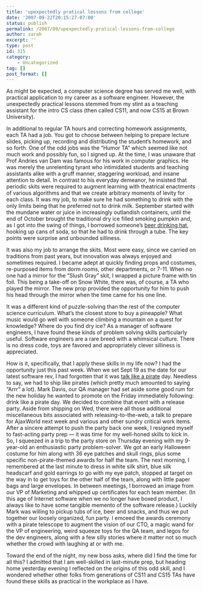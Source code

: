 ```yaml
---
title: 'upexpectedly pratical lessons from college'
date: '2007-09-22T20:15:27-07:00'
status: publish
permalink: /2007/09/upexpectedly-pratical-lessons-from-college
author: sarah
excerpt: ''
type: post
id: 315
category:
    - Uncategorized
tag: []
post_format: []
---
```

As might be expected, a computer science degree has served me well, with practical application to my career as a software engineer. However, the unexpectedly practical lessons stemmed from my stint as a teaching assistant for the intro CS class (then called CS11, and now CS15 at Brown University).

In additional to regular TA hours and correcting homework assignments, each TA had a job. You got to choose between helping to prepare lecture slides, picking up, recording and distributing the student’s homework, and so forth. One of the odd jobs was the “Humor TA” which seemed like not much work and possibly fun, so I signed up. At the time, I was unaware that Prof Andries van Dam was famous for his work in computer graphics. He was merely the unrelenting tyrant who intimidated students and teaching assistants alike with a gruff manner, staggering workload, and insane attention to detail. In contrast to his everyday demeanor, he insisted that periodic skits were required to augment learning with theatrical enactments of various algorithms and that we create arbitrary moments of levity for each class. It was my job, to make sure he had something to drink with the only limits being that he preferred not to drink milk. September started with the mundane water or juice in increasingly outlandish containers, until the end of October brought the traditional dry ice filled smoking pumpkin and, as I got into the swing of things, I borrowed someone’s [beer drinking hat](http://www.after5catalog.com/product_info.php/cPath/1_4/products_id/802), hooking up cans of soda, so that he had to drink through a tube. The key points were surprise and unbounded silliness.

It was also my job to arrange the skits. Most were easy, since we carried on traditions from past years, but innovation was always enjoyed and sometimes required. I became adept at quickly finding props and costumes, re-purposed items from dorm rooms, other departments, or 7-11. When no one had a mirror for the “Slush Gray” skit, I wrapped a picture frame with tin foil. This being a take-off on Snow White, there was, of course, a TA who played the mirror. The new prop provided the opportunity for him to push his head through the mirror when the time came for his one line.

It was a different kind of puzzle-solving than the rest of the computer science curriculum. What’s the closest store to buy a pineapple? What music would go well with someone climbing a mountain on a quest for knowledge? Where do you find dry ice? As a manager of software engineers, I have found these kinds of problem solving skills particularly useful. Software engineers are a rare breed with a whimsical culture. There is no dress code, toys are favored and appropriately clever silliness is appreciated.

How is it, specifically, that I apply these skills in my life now? I had the opportunity just this past week. When we set Sept 19 as the date for our latest software rev, I had forgotten that it was [talk like a pirate](http://www.talklikeapirate.com/) day. Needless to say, we had to ship like pirates (which pretty much amounted to saying “Arrr” a lot). Mark Davis, our QA manager had set aside some good rum for the new holiday he wanted to promote on the Friday immediately following: drink like a pirate day. We decided to combine that event with a release party. Aside from shipping on Wed, there were all those additional miscellaneous bits associated with releasing-to-the-web, a talk to prepare for AjaxWorld next week and various and other sundry critical work items. After a sincere attempt to push the party back one week, I resigned myself to fast-acting party prep — it was time for my well-honed skills to kick in. So, I squeezed in a trip to the party store on Thursday evening with my 9-year-old an enthusiastic party problem-solver. We got an early Halloween costume for him along with 36 eye patches and skull rings, plus some specific non-pirate-themed awards for half the team. The next morning, I remembered at the last minute to dress in white silk shirt, blue silk headscarf and gold earrings to go with my eye patch, stopped at target on the way in to get toys for the other half of the team, along with little paper bags and large envelopes. In between meetings, I borrowed an image from our VP of Marketing and whipped up certificates for each team member. (In this age of Internet software when we no longer have boxed product, I always like to have some tangible memento of the software release.) Luckily Mark was willing to pickup tubs of ice, beer and snacks, and thus we put together our loosely organized, fun party. I emceed the awards ceremony with a pirate telescope to augment the vision of our CTO, a magic wand for the VP of engineering, weird squeeze toys for the QA team, and legos for the dev engineers, along with a few silly stories where it matter not so much whether the crowd with laughing at or with me.

Toward the end of the night, my new boss asks, where did I find the time for all this? I admitted that I am well-skilled in last-minute prep, but heading home yesterday evening I reflected on the origins of this odd skill, and I wondered whether other folks from generations of CS11 and CS15 TAs have found these skills as practical in the workplace as I have.